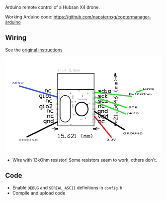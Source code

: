 Arduino remote control of a Hubsan X4 drone.

Working Arduino code: https://github.com/napsternxg/coptermanager-arduino


## Wiring

See the [original instructions](https://github.com/napsternxg/coptermanager-arduino#setup-instructions)

![A7105 wiring](https://raw.githubusercontent.com/metachris/arduino-copter-remote/master/docs/A7105-wiring.png)

* Wire with 13kOhm resistor! Some resistors seem to work, others don't.


## Code

* Enable `DEBUG` and `SERIAL_ASCII` definitions in `config.h`
* Compile and upload code
